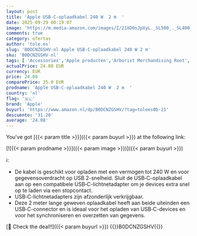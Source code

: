 ```yaml
---
layout: post
title: 'Apple USB‑C-oplaadkabel 240 W  2 m  '
date: 2025-09-29 00:19:07
image: 'https://m.media-amazon.com/images/I/21XDOsJpXyL._SL500_._SL400_.jpg'
comments: true
category: ofertas
author: 'tole.es'
slug: 'B0DCNZGSHV-nl Apple USB‑C-oplaadkabel 240 W 2 m'
sku: 'B0DCNZGSHV-nl'
tags: [ 'Accessories','Apple producten','Arborist Merchandising Root','Audiokabels','Elektronica','Hifi- & home audio-accessoires','Producten voor audio & home cinema','Self Service','Special Features Stores','Voedingskabels voor audio & video','apple','be0c145d-645e-47ab-b638-53e8112e3d67_0','be0c145d-645e-47ab-b638-53e8112e3d67_2801','🇳🇱', ]
actualPrice: 24.08 EUR
currency: EUR
price: 24.08
comparePrice: 35.0 EUR
prodname: 'Apple USB‑C-oplaadkabel 240 W  2 m  '
country: 'nl'
flag: '🇳🇱'
brand: 'Apple'
buyurl: 'https://www.amazon.nl/dp/B0DCNZGSHV/?tag=tolees0b-21'
descuento: '31.20'
average: '24.08'
---
```


You've got [{{< param title >}}]({{< param buyurl >}}) at the following link:

[![{{< param prodname >}}]({{< param image >}})]({{< param buyurl >}})

ℹ️:

- De kabel is geschikt voor opladen met een vermogen tot 240 W en voor gegevensoverdracht op USB 2-snelheid. Sluit de USB‑C-oplaadkabel aan op een compatibele USB‑C-lichtnetadapter om je devices extra snel op te laden via een stopcontact.
- USB‑C-lichtnetadapters zijn afzonderlijk verkrijgbaar.
- Deze 2 meter lange geweven oplaadkabel heeft aan beide uiteinden een USB‑C-connector en is ideaal voor het opladen van USB‑C-devices en voor het synchroniseren en overzetten van gegevens.

[🛒 Check the deal!!]({{< param buyurl >}})
{{<world>}}B0DCNZGSHV{{</world>}}
